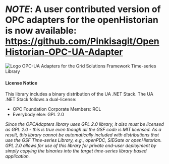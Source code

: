 # _NOTE_: A user contributed version of OPC adapters for the openHistorian is now available: https://github.com/Pinkisagit/OpenHistorian-OPC-UA-Adapter

![Logo](https://gridprotectionalliance.org/images/products/productTitles75/openOPC.png)
OPC-UA Adapters for the Grid Solutions Framework Time-series Library

#### License Notice

This library includes a binary distribution of the UA .NET Stack. The UA .NET Stack follows a dual-license:

* OPC Foundation Corporate Members: RCL
* Everybody else: GPL 2.0

_Since the OPCAdapters library uses GPL 2.0 library, it also must be licensed as GPL 2.0 - this is true even though all the GSF code is MIT licensed. As a result, this library cannot be automatically included with distributions that use the GSF Time-series Library, e.g., openPDC, SIEGate or openHistorian. GPL 2.0 allows for use of this library for private end-user deployment by simply copying the binaries into the target time-series library based application._

